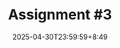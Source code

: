 ---
type: assignment
date: 2025-04-30T23:59:59+8:49
title: 'Assignment #3'
pdf: /static_files/assignments/Assignment3.pdf
attachment: /static_files/assignments/Assignment3.zip
# attachment_part2: /static_files/assignments/Assignment2.zip.002
# attachment_part3: /static_files/assignments/Assignment2.zip.003
#solutions: /static_files/assignments/asg_solutions.pdf
due_event: 
    type: due
    date: 2025-05-14T23:59:59
    description: 'Assignment #3 due'
---